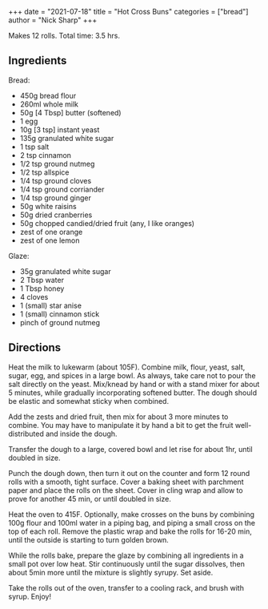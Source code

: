 +++
date = "2021-07-18"
title = "Hot Cross Buns"
categories = ["bread"]
author = "Nick Sharp"
+++

Makes 12 rolls. Total time: 3.5 hrs.

## Ingredients

Bread:

- 450g bread flour
- 260ml whole milk
- 50g [4 Tbsp] butter (softened)
- 1 egg
- 10g [3 tsp] instant yeast
- 135g granulated white sugar
- 1 tsp salt
- 2 tsp cinnamon
- 1/2 tsp ground nutmeg
- 1/2 tsp allspice
- 1/4 tsp ground cloves
- 1/4 tsp ground corriander
- 1/4 tsp ground ginger
- 50g white raisins
- 50g dried cranberries
- 50g chopped candied/dried fruit (any, I like oranges)
- zest of one orange
- zest of one lemon

Glaze:

- 35g granulated white sugar
- 2 Tbsp water
- 1 Tbsp honey
- 4 cloves
- 1 (small) star anise
- 1 (small) cinnamon stick
- pinch of ground nutmeg

## Directions

Heat the milk to lukewarm (about 105F). Combine milk, flour, yeast, salt, sugar, egg, and spices in a large bowl. As always, take care not to pour the salt directly on the yeast. Mix/knead by hand or with a stand mixer for about 5 minutes, while gradually incorporating softened butter. The dough should be elastic and somewhat sticky when combined.

Add the zests and dried fruit, then mix for about 3 more minutes to combine. You may have to manipulate it by hand a bit to get the fruit well-distributed and inside the dough.

Transfer the dough to a large, covered bowl and let rise for about 1hr, until doubled in size.

Punch the dough down, then turn it out on the counter and form 12 round rolls with a smooth, tight surface. Cover a baking sheet with parchment paper and place the rolls on the sheet. Cover in cling wrap and allow to prove for another 45 min, or until doubled in size.

Heat the oven to 415F. Optionally, make crosses on the buns by combining 100g flour and 100ml water in a piping bag, and piping a small cross on the top of each roll.  Remove the plastic wrap and bake the rolls for 16-20 min, until the outside is starting to turn golden brown.

While the rolls bake, prepare the glaze by combining all ingredients in a small pot over low heat. Stir continuously until the sugar dissolves, then about 5min more until the mixture is slightly syrupy. Set aside.

Take the rolls out of the oven, transfer to a cooling rack, and brush with syrup. Enjoy!
